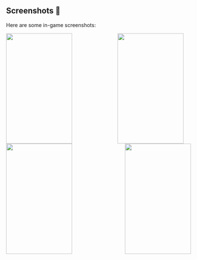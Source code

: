 ## Screenshots 📸
Here are some in-game screenshots:

<div style="display: flex; justify-content: space-between; align-items: center; flex-wrap: wrap;">
  <img src="https://raw.githubusercontent.com/AK-Bishnu/Flutter-Projects/main/Snake%20Game/Screenshot_20250203-165014.jpg?raw=true" width="180" height="300" style="margin-right: 20px;">
  <img src="https://raw.githubusercontent.com/AK-Bishnu/Flutter-Projects/main/Snake%20Game/Screenshot_20250203-165021.jpg?raw=true" width="180" height="300" style="margin-right: 20px;">
  <img src="https://raw.githubusercontent.com/AK-Bishnu/Flutter-Projects/main/Snake%20Game/Screenshot_20250203-165129.jpg?raw=true" width="180" height="300" style="margin-right: 20px;">
  <img src="https://raw.githubusercontent.com/AK-Bishnu/Flutter-Projects/main/Snake%20Game/Screenshot_20250203-165149.jpg?raw=true" width="180" height="300">
</div>
